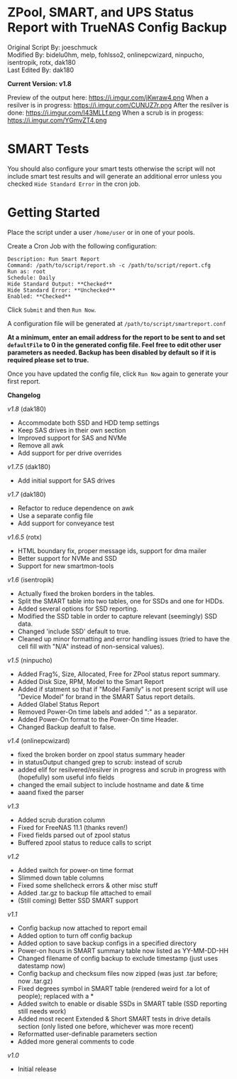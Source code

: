 # ZPool, SMART, and UPS Status Report with TrueNAS Config Backup
Original Script By: joeschmuck<br>
Modified By: bidelu0hm, melp, fohlsso2, onlinepcwizard, ninpucho, isentropik, rotx, dak180<br>
Last Edited By: dak180

**Current Version: v1.8**

Preview of the output here: https://i.imgur.com/jKwraw4.png
When a resilver is in progress: https://i.imgur.com/CUNUZ7r.png
After the resilver is done: https://i.imgur.com/I43MLLf.png
When a scrub is in progess: https://i.imgur.com/YGmvZT4.png

# SMART Tests

You should also configure your smart tests otherwise the script will not include smart test results and will generate an additional error unless you checked `Hide Standard Error` in the cron job.


# Getting Started

Place the script under a user `/home/user` or in one of your pools.

Create a Cron Job with the following configuration:

```
Description: Run Smart Report
Command: /path/to/script/report.sh -c /path/to/script/report.cfg
Run as: root
Schedule: Daily
Hide Standard Output: **Checked**
Hide Standard Error: **Unchecked**
Enabled: **Checked**
```

Click `Submit` and then `Run Now`.

A configuration file will be generated at `/path/to/script/smartreport.conf`

**At a minimum, enter an email address for the report to be sent to and set `defaultFile` to 0 in the generated config file. Feel free to edit other user parameters as needed. Backup has been disabled by default so if it is required please set to true.**

Once you have updated the config file, click `Run Now` again to generate your first report.


**Changelog**

*v1.8*  (dak180)
  - Accommodate both SSD and HDD temp settings
  - Keep SAS drives in their own section
  - Improved support for SAS and NVMe
  - Remove all awk
  - Add support for per drive overrides

*v1.7.5* (dak180)
 - Add initial support for SAS drives

*v1.7* (dak180)
 - Refactor to reduce dependence on awk
 - Use a separate config file
 - Add support for conveyance test

*v1.6.5* (rotx)
 - HTML boundary fix, proper message ids, support for dma mailer
 - Better support for NVMe and SSD
 - Support for new smartmon-tools

*v1.6* (isentropik)
 - Actually fixed the broken borders in the tables.
 - Split the SMART table into two tables, one for SSDs and one for HDDs.
 - Added several options for SSD reporting.
 - Modified the SSD table in order to capture relevant (seemingly) SSD data.
 - Changed 'include SSD' default to true.
 - Cleaned up minor formatting and error handling issues (tried to have the cell fill with "N/A" instead of non-sensical values).

*v1.5* (ninpucho)
 - Added Frag%, Size, Allocated, Free for ZPool status report summary.
 - Added Disk Size, RPM, Model to the Smart Report
 - Added if statment so that if "Model Family" is not present script will use "Device Model"
      for brand in the SMART Satus report details.
 - Added Glabel Status Report
 - Removed Power-On time labels and added ":" as a separator.
 - Added Power-On format to the Power-On time Header.
 - Changed Backup deafult to false.

*v1.4* (onlinepcwizard)
- fixed the broken border on zpool status summary header
- in statusOutput changed grep to scrub: instead of scrub
- added elif for resilvered/resilver in progress and scrub in progress with (hopefully) som useful info fields
- changed the email subject to include hostname and date & time
- aaand fixed the parser

*v1.3*
- Added scrub duration column
- Fixed for FreeNAS 11.1 (thanks reven!)
- Fixed fields parsed out of zpool status
- Buffered zpool status to reduce calls to script

*v1.2*
- Added switch for power-on time format
- Slimmed down table columns
- Fixed some shellcheck errors & other misc stuff
- Added .tar.gz to backup file attached to email
- (Still coming) Better SSD SMART support

*v1.1*
- Config backup now attached to report email
- Added option to turn off config backup
- Added option to save backup configs in a specified directory
- Power-on hours in SMART summary table now listed as YY-MM-DD-HH
- Changed filename of config backup to exclude timestamp (just uses datestamp now)
- Config backup and checksum files now zipped (was just .tar before; now .tar.gz)
- Fixed degrees symbol in SMART table (rendered weird for a lot of people); replaced with a *
- Added switch to enable or disable SSDs in SMART table (SSD reporting still needs work)
- Added most recent Extended & Short SMART tests in drive details section (only listed one before, whichever was more recent)
- Reformatted user-definable parameters section
- Added more general comments to code

*v1.0*
- Initial release
